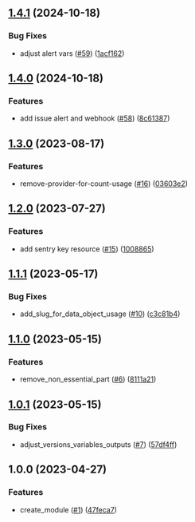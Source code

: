 ## [1.4.1](https://github.com/justtrackio/terraform-sentry-project/compare/v1.4.0...v1.4.1) (2024-10-18)


### Bug Fixes

* adjust alert vars ([#59](https://github.com/justtrackio/terraform-sentry-project/issues/59)) ([1acf162](https://github.com/justtrackio/terraform-sentry-project/commit/1acf16209aa805eac1c8441114efdc1739b96b5c))

## [1.4.0](https://github.com/justtrackio/terraform-sentry-project/compare/v1.3.0...v1.4.0) (2024-10-18)


### Features

* add issue alert and webhook ([#58](https://github.com/justtrackio/terraform-sentry-project/issues/58)) ([8c61387](https://github.com/justtrackio/terraform-sentry-project/commit/8c613879d77a6473cc59b2f50ae595b225c334e6))

## [1.3.0](https://github.com/justtrackio/terraform-sentry-project/compare/v1.2.0...v1.3.0) (2023-08-17)


### Features

* remove-provider-for-count-usage ([#16](https://github.com/justtrackio/terraform-sentry-project/issues/16)) ([03603e2](https://github.com/justtrackio/terraform-sentry-project/commit/03603e2715afa8ae0079a4ff370e6c2de4b4378b))

## [1.2.0](https://github.com/justtrackio/terraform-sentry-project/compare/v1.1.1...v1.2.0) (2023-07-27)


### Features

* add sentry key resource ([#15](https://github.com/justtrackio/terraform-sentry-project/issues/15)) ([1008865](https://github.com/justtrackio/terraform-sentry-project/commit/10088653b7b3cf8aaeba47127c0405b1aff30032))

## [1.1.1](https://github.com/justtrackio/terraform-sentry-project/compare/v1.1.0...v1.1.1) (2023-05-17)


### Bug Fixes

* add_slug_for_data_object_usage ([#10](https://github.com/justtrackio/terraform-sentry-project/issues/10)) ([c3c81b4](https://github.com/justtrackio/terraform-sentry-project/commit/c3c81b47d1c177ae4aea8b87b886097f182e2587))

## [1.1.0](https://github.com/justtrackio/terraform-sentry-project/compare/v1.0.1...v1.1.0) (2023-05-15)


### Features

* remove_non_essential_part ([#6](https://github.com/justtrackio/terraform-sentry-project/issues/6)) ([8111a21](https://github.com/justtrackio/terraform-sentry-project/commit/8111a211dbdec809500ed6d8d1a06f594030fd3d))

## [1.0.1](https://github.com/justtrackio/terraform-sentry-project/compare/v1.0.0...v1.0.1) (2023-05-15)


### Bug Fixes

* adjust_versions_variables_outputs ([#7](https://github.com/justtrackio/terraform-sentry-project/issues/7)) ([57df4ff](https://github.com/justtrackio/terraform-sentry-project/commit/57df4ff4bec052326f929705156581f897b1fc30))

## 1.0.0 (2023-04-27)


### Features

* create_module ([#1](https://github.com/justtrackio/terraform-sentry-project/issues/1)) ([47feca7](https://github.com/justtrackio/terraform-sentry-project/commit/47feca7ad89768b61bf4145454220e4afb4bb458))

